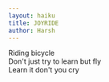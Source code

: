 ```yaml
---
layout: haiku
title: JOYRIDE
author: Harsh
---
```


Riding bicycle <br>
Don't just try to learn but fly <br>
Learn it don't you cry <br>
